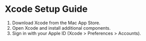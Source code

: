 # Xcode Setup Guide
1. Download Xcode from the Mac App Store.
2. Open Xcode and install additional components.
3. Sign in with your Apple ID (Xcode > Preferences > Accounts).
